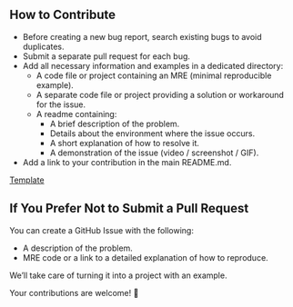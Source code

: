 ## How to Contribute


- Before creating a new bug report, search existing bugs to avoid duplicates.
- Submit a separate pull request for each bug.
- Add all necessary information and examples in a dedicated directory:
  - A code file or project containing an MRE (minimal reproducible example).
  - A separate code file or project providing a solution or workaround for the issue.
  - A readme containing:
    - A brief description of the problem.
    - Details about the environment where the issue occurs.
    - A short explanation of how to resolve it.
    - A demonstration of the issue (video / screenshot / GIF).
- Add a link to your contribution in the main README.md.


[Template](https://raw.githubusercontent.com/VAndrJ/awesome-apple-bugs/master/.github/TEMPLATE.md)


## If You Prefer Not to Submit a Pull Request


You can create a GitHub Issue with the following:
- A description of the problem.
- MRE code or a link to a detailed explanation of how to reproduce.


We’ll take care of turning it into a project with an example.


Your contributions are welcome! 🚀
